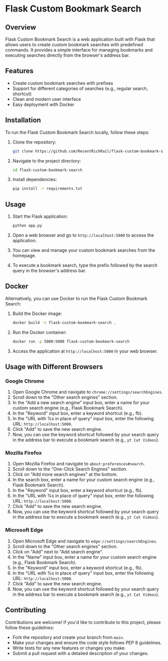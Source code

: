 # Flask Custom Bookmark Search

## Overview

Flask Custom Bookmark Search is a web application built with Flask that allows users to create custom bookmark searches with predefined commands. It provides a simple interface for managing bookmarks and executing searches directly from the browser's address bar.

## Features

- Create custom bookmark searches with prefixes
- Support for different categories of searches (e.g., regular search, shortcut)
- Clean and modern user interface
- Easy deployment with Docker

## Installation

To run the Flask Custom Bookmark Search locally, follow these steps:

1. Clone the repository:

   ```bash
   git clone https://github.com/RecentRichRail/flask-custom-bookmark-search.git
   ```

2. Navigate to the project directory:

   ```bash
   cd flask-custom-bookmark-search
   ```

3. Install dependencies:

   ```bash
   pip install -r requirements.txt
   ```

## Usage

1. Start the Flask application:

   ```bash
   python app.py
   ```

2. Open a web browser and go to `http://localhost:5000` to access the application.

3. You can view and manage your custom bookmark searches from the homepage.

4. To execute a bookmark search, type the prefix followed by the search query in the browser's address bar.

## Docker

Alternatively, you can use Docker to run the Flask Custom Bookmark Search:

1. Build the Docker image:

   ```bash
   docker build -t flask-custom-bookmark-search .
   ```

2. Run the Docker container:

   ```bash
   docker run -p 5000:5000 flask-custom-bookmark-search
   ```

3. Access the application at `http://localhost:5000` in your web browser.

## Usage with Different Browsers

### Google Chrome

1. Open Google Chrome and navigate to `chrome://settings/searchEngines`.
2. Scroll down to the "Other search engines" section.
3. In the "Add a new search engine" input box, enter a name for your custom search engine (e.g., Flask Bookmark Search).
4. In the "Keyword" input box, enter a keyword shortcut (e.g., fb).
5. In the "URL with %s in place of query" input box, enter the following URL: `http://localhost:5000`.
6. Click "Add" to save the new search engine.
7. Now, you can use the keyword shortcut followed by your search query in the address bar to execute a bookmark search (e.g., `yt Cat Videos`).

### Mozilla Firefox

1. Open Mozilla Firefox and navigate to `about:preferences#search`.
2. Scroll down to the "One-Click Search Engines" section.
3. Click on "Add more search engines" at the bottom.
4. In the search box, enter a name for your custom search engine (e.g., Flask Bookmark Search).
5. In the "Keyword" input box, enter a keyword shortcut (e.g., fb).
6. In the "URL with %s in place of query" input box, enter the following URL: `http://localhost:5000`.
7. Click "Add" to save the new search engine.
8. Now, you can use the keyword shortcut followed by your search query in the address bar to execute a bookmark search (e.g., `yt Cat Videos`).

### Microsoft Edge

1. Open Microsoft Edge and navigate to `edge://settings/searchEngines`.
2. Scroll down to the "Other search engines" section.
3. Click on "Add" next to "Add search engine".
4. In the "Name" input box, enter a name for your custom search engine (e.g., Flask Bookmark Search).
5. In the "Keyword" input box, enter a keyword shortcut (e.g., fb).
6. In the "URL with %s in place of query" input box, enter the following URL: `http://localhost:5000`.
7. Click "Add" to save the new search engine.
8. Now, you can use the keyword shortcut followed by your search query in the address bar to execute a bookmark search (e.g., `yt Cat Videos`).

## Contributing

Contributions are welcome! If you'd like to contribute to this project, please follow these guidelines:

- Fork the repository and create your branch from `main`.
- Make your changes and ensure the code style follows PEP 8 guidelines.
- Write tests for any new features or changes you make.
- Submit a pull request with a detailed description of your changes.

